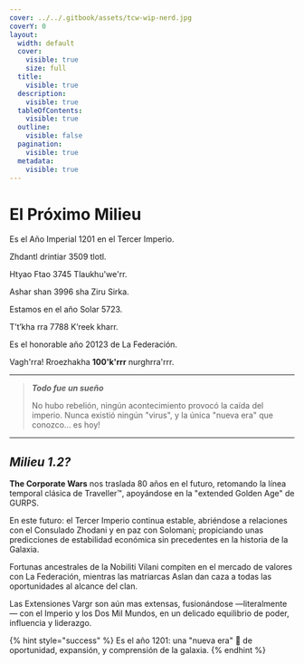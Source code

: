 ```yaml
---
cover: ../../.gitbook/assets/tcw-wip-nerd.jpg
coverY: 0
layout:
  width: default
  cover:
    visible: true
    size: full
  title:
    visible: true
  description:
    visible: true
  tableOfContents:
    visible: true
  outline:
    visible: false
  pagination:
    visible: true
  metadata:
    visible: true
---
```


# El Próximo Milieu

Es el Año Imperial 1201 en el Tercer Imperio.

Zhdantl drintiar 3509 tlotl.

Htyao Ftao 3745 Tlaukhu'we'rr.

Ashar shan 3996 sha Ziru Sirka.

Estamos en el año Solar 5723.

T’t’kha rra 7788 K’reek kharr.

Es el honorable año 20123 de La Federación.

Vagh'rra! Rroezhakha **100'k'rrr** nurghrra'rrr.

***

> _**Todo fue un sueño**_
>
> No hubo rebelión, ningún acontecimiento provocó la caída del imperio. Nunca existió ningún "virus", y la única "nueva era" que conozco... es hoy!

***

## _Milieu 1.2?_

**The Corporate Wars** nos traslada 80 años en el futuro, retomando la línea temporal clásica de Traveller™, apoyándose en la "extended Golden Age" de GURPS.

En este futuro: el Tercer Imperio continua estable, abriéndose a relaciones con el Consulado Zhodani y en paz con Solomani; propiciando unas predicciones de estabilidad económica sin precedentes en la historia de la Galaxia.

Fortunas ancestrales de la Nobiliti Vilani compiten en el mercado de valores con La Federación, mientras las matriarcas Aslan dan caza a todas las oportunidades al alcance del clan.

Las Extensiones Vargr son aún mas extensas, fusionándose —literalmente— con el Imperio y los Dos Mil Mundos, en un delicado equilibrio de poder, influencia y liderazgo.

{% hint style="success" %}
Es el año 1201: una "nueva era" :tada: de oportunidad, expansión, y comprensión de la galaxia.
{% endhint %}
